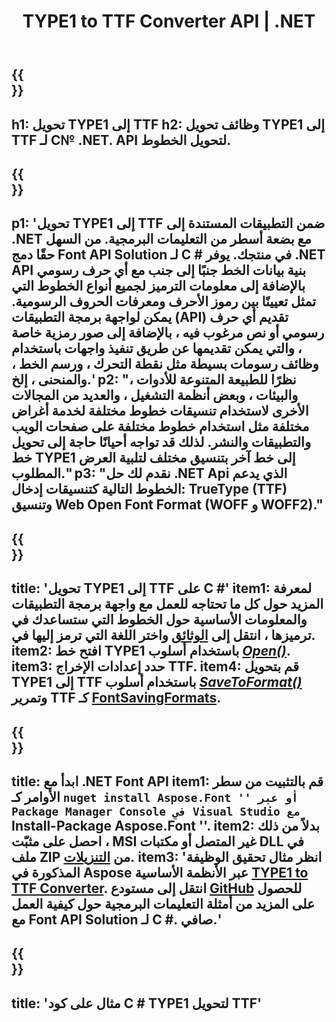 ﻿---
translation: true
template: /_templates/conversion-child-net.md
title: TYPE1 to TTF Converter API | .NET
description: تحويل TYPE1 إلى TTF باستخدام .NET API على Windows. ادمج TYPE1 الأصلي مع وظيفة تحويل الخط TTF في الحل الخاص بك.
keywords: type1 إلى ttf api ، حل tpe12ttf ، type1 إلى ttf net
url: /net/conversion/type1-to-ttf/
family: font
platformtag: net
feature: conversion
otherformats: WOFF WOFF2
---

{{<section banner>}}
---
h1: تحويل TYPE1 إلى TTF
h2: وظائف تحويل TYPE1 إلى TTF لـ C№ .NET. API لتحويل الخطوط.
---

{{<section overview>}}
---
p1: 'تحويل TYPE1 إلى TTF ضمن التطبيقات المستندة إلى .NET مع بضعة أسطر من التعليمات البرمجية. من السهل حقًا دمج Font API Solution لـ С # في منتجك. يوفر .NET API بنية بيانات الخط جنبًا إلى جنب مع أي حرف رسومي بالإضافة إلى معلومات الترميز لجميع أنواع الخطوط التي تمثل تعيينًا بين رموز الأحرف ومعرفات الحروف الرسومية. يمكن لواجهة برمجة التطبيقات (API) تقديم أي حرف رسومي أو نص مرغوب فيه ، بالإضافة إلى صور رمزية خاصة ، والتي يمكن تقديمها عن طريق تنفيذ واجهات باستخدام وظائف رسومات بسيطة مثل نقطة التحرك ، ورسم الخط ، والمنحنى ، إلخ.'
p2: "نظرًا للطبيعة المتنوعة للأدوات ، والبيئات ، وبعض أنظمة التشغيل ، والعديد من المجالات الأخرى لاستخدام تنسيقات خطوط مختلفة لخدمة أغراض مختلفة مثل استخدام خطوط مختلفة على صفحات الويب والتطبيقات والنشر. لذلك قد تواجه أحيانًا حاجة إلى تحويل خط TYPE1 إلى خط آخر بتنسيق مختلف لتلبية العرض المطلوب."
p3: "نقدم لك حل .NET Api الذي يدعم الخطوط التالية كتنسيقات إدخال: TrueType (TTF) وتنسيق Web Open Font Format (WOFF و WOFF2)."
---

{{<section feature1>}}
---
title: 'تحويل TYPE1 إلى TTF على C #'
item1: لمعرفة المزيد حول كل ما تحتاجه للعمل مع واجهة برمجة التطبيقات والمعلومات الأساسية حول الخطوط التي ستساعدك في ترميزها ، انتقل إلى [الوثائق](https://docs.aspose.com/font/) واختر اللغة التي ترمز إليها في.
item2: افتح خط TYPE1 باستخدام أسلوب  [*Open()*](https://reference.aspose.com/font/net/aspose.font/font/methods/open/index).
item3: حدد إعدادات الإخراج TTF.
item4: قم بتحويل TYPE1 إلى TTF باستخدام أسلوب [*SaveToFormat()*](https://reference.aspose.com/font/net/aspose.font/font/methods/savetoformat) وتمرير TTF كـ [FontSavingFormats](https://reference.aspose.com/font/net/aspose.font/fontsavingformats).
---

{{<section feature2>}}
---
title: ابدأ مع .NET Font API
item1: قم بالتثبيت من سطر الأوامر كـ `` nuget install Aspose.Font '' أو عبر Package Manager Console في Visual Studio مع `` Install-Package Aspose.Font ''.
item2: بدلاً من ذلك ، احصل على مثبّت MSI غير المتصل أو مكتبات DLL في ملف ZIP من [التنزيلات](https://downloads.aspose.com/font/net).
item3: 'انظر مثال تحقيق الوظيفة المذكورة في Aspose عبر الأنظمة الأساسية [TYPE1 to TTF Converter](https://products.aspose.app/font/conversion/type1-to-ttf). انتقل إلى مستودع [GitHub](https://github.com/aspose-font/Aspose.Font-Documentation/tree/master/net-examples) للحصول على المزيد من أمثلة التعليمات البرمجية حول كيفية العمل مع Font API Solution لـ C #. صافي.'
---

{{<section codeexample>}}
---
title: 'مثال على كود C # TYPE1 لتحويل TTF'
---